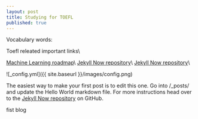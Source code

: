```yaml
---
layout: post
title: Studying for TOEFL
published: true
---
```


Vocabulary words:

Toefl releated important links\\

[Machine Learning roadmap](https://github.com/rutvikjoshi63/rutvikjoshi63.github.io/blob/master/2023-07-19-Machine%20Learning%20roadmap.md)\\
[Jekyll Now repository](https://github.com/barryclark/jekyll-now)\\
[Jekyll Now repository](https://github.com/barryclark/jekyll-now)\\

![_config.yml]({{ site.baseurl }}/images/config.png)

The easiest way to make your first post is to edit this one. Go into /_posts/ and update the Hello World markdown file. For more instructions head over to the [Jekyll Now repository](https://github.com/barryclark/jekyll-now) on GitHub.


fist blog
